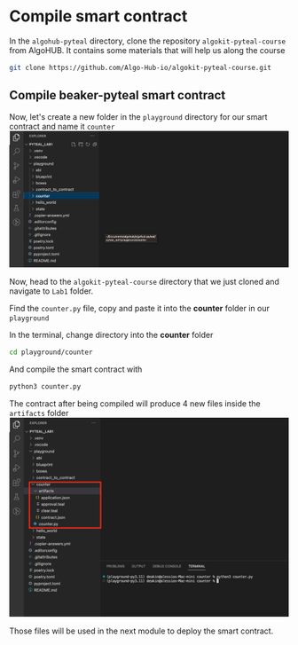 # Compile smart contract

In the `algohub-pyteal` directory, clone the repository `algokit-pyteal-course` from AlgoHUB. It contains some materials that will help us along the course

```bash
git clone https://github.com/Algo-Hub-io/algokit-pyteal-course.git
```

## Compile beaker-pyteal smart contract

Now, let's create a new folder in the `playground` directory for our smart contract and name it `counter`
![make_counter_folder](make_counter_folder.png)

Now, head to the `algokit-pyteal-course` directory that we just cloned and navigate to `Lab1` folder.

Find the `counter.py` file, copy and paste it into the **counter** folder in our `playground`

In the terminal, change directory into the **counter** folder

```bash
cd playground/counter
```

And compile the smart contract with

```bash
python3 counter.py
```

The contract after being compiled will produce 4 new files inside the `artifacts` folder
![compiled_contract](compiled_contract.png)

Those files will be used in the next module to deploy the smart contract.
